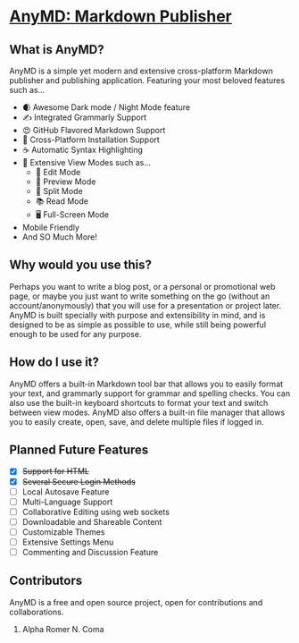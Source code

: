 # [AnyMD: Markdown Publisher](https://anymd.vercel.app)

## What is AnyMD?

AnyMD is a simple yet modern and extensive cross-platform Markdown publisher and publishing application. Featuring your most beloved features such as...

- 🌒 Awesome Dark mode / Night Mode feature
- ✍️ Integrated Grammarly Support
- 😍 GitHub Flavored Markdown Support
- 💪 Cross-Platform Installation Support
- ☕️ Automatic Syntax Highlighting
- 👀 Extensive View Modes such as...
  - 📝 Edit Mode
  - 📖 Preview Mode
  - 📄 Split Mode
  - 📚 Read Mode
  - 🖥️ Full-Screen Mode
- Mobile Friendly
- And SO Much More!

## Why would you use this?

Perhaps you want to write a blog post, or a personal or promotional web page, or maybe you just want to write something on the go (without an account/anonymously) that you will use for a presentation or project later. AnyMD is built specially with purpose and extensibility in mind, and is designed to be as simple as possible to use, while still being powerful enough to be used for any purpose.

## How do I use it?

AnyMD offers a built-in Markdown tool bar that allows you to easily format your text, and grammarly support for grammar and spelling checks. You can also use the built-in keyboard shortcuts to format your text and switch between view modes. AnyMD also offers a built-in file manager that allows you to easily create, open, save, and delete multiple files if logged in.

## Planned Future Features

- [x] ~~Support for HTML~~
- [x] ~~Several Secure Login Methods~~
- [ ] Local Autosave Feature
- [ ] Multi-Language Support
- [ ] Collaborative Editing using web sockets
- [ ] Downloadable and Shareable Content
- [ ] Customizable Themes
- [ ] Extensive Settings Menu
- [ ] Commenting and Discussion Feature

## Contributors

AnyMD is a free and open source project, open for contributions and collaborations.

1. Alpha Romer N. Coma
